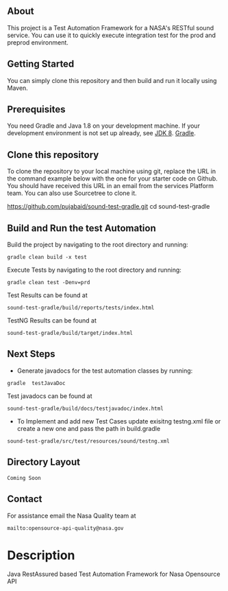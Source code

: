 ## About

This project is a Test Automation Framework for a NASA's RESTful sound service.
You can use it to quickly execute integration test for the prod and preprod environment.


## Getting Started

You can simply clone this repository and then build and run it locally using Maven.

## Prerequisites

You need Gradle and Java 1.8 on your development machine.
If your development environment is not set up already, see 
[JDK 8](http://www.oracle.com/technetwork/java/javase/documentation/jdk8-doc-downloads-2133158.html).
[Gradle](https://gradle.org/gradle-download/).

## Clone this repository

To clone the repository to your local machine using git, 
replace the URL in the command example below with the one for your starter code on Github. 
You should have received this URL in an email from the services Platform team. 
You can also use Sourcetree to clone it. 

https://github.com/pujabaid/sound-test-gradle.git
cd sound-test-gradle


## Build and Run the test Automation

Build the project by navigating to the root directory and running:
```
gradle clean build -x test
```

Execute Tests by navigating to the root directory and running:
```
gradle clean test -Denv=prd
```

Test Results can be found at
```
sound-test-gradle/build/reports/tests/index.html
```

TestNG Results can be found at
```
sound-test-gradle/build/target/index.html
```

## Next Steps

- Generate javadocs for the test automation classes by running:
```
gradle  testJavaDoc
```

Test javadocs can be found at
```
sound-test-gradle/build/docs/testjavadoc/index.html
```

- To Implement and add new Test Cases update exisitng testng.xml file or create a new one and pass the path in build.gradle
```
sound-test-gradle/src/test/resources/sound/testng.xml
```


## Directory Layout
```
Coming Soon
```

## Contact

For assistance email the Nasa Quality team at 
```
mailto:opensource-api-quality@nasa.gov
```

# Description

Java RestAssured based Test Automation Framework for Nasa Opensource API
